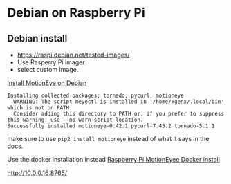 # Debian on Raspberry Pi

## Debian install

* https://raspi.debian.net/tested-images/
* Use Rasperry Pi imager
* select custom image.


[Install MotionEye on Debian](https://github.com/motioneye-project/motioneye/wiki/Install-on-Debian-11-%28Bullseye%29)

```log
Installing collected packages: tornado, pycurl, motioneye
  WARNING: The script meyectl is installed in '/home/xgenx/.local/bin' which is not on PATH.
  Consider adding this directory to PATH or, if you prefer to suppress this warning, use --no-warn-script-location.
Successfully installed motioneye-0.42.1 pycurl-7.45.2 tornado-5.1.1
```

make sure to use `pip2 install motioneye` instead of what it says in the docs.

Use the docker installation instead [Raspberry Pi MotionEyee Docker install](https://github.com/motioneye-project/motioneye/wiki/Install-in-Docker)

http://10.0.0.16:8765/